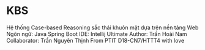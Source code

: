 # KBS
Hệ thống Case-based Reasoning sắc thái khuôn mặt dựa trên nền tảng Web
Ngôn ngữ: Java Spring Boot
IDE: Intellij Ultimate
Author: Trần Hoài Nam
Collaborator: Trần Nguyên Thịnh
From PTIT D18-CN7/HTTT4 with love
